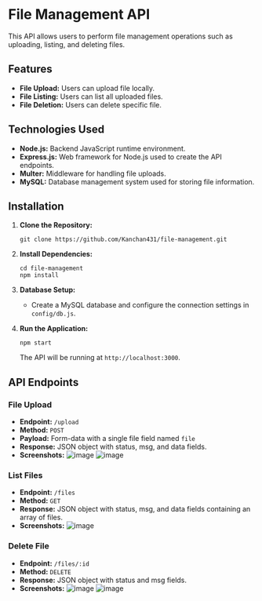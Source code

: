 # File Management API

This API allows users to perform file management operations such as uploading, listing, and deleting files.
## Features

- **File Upload:** Users can upload file locally.
- **File Listing:** Users can list all uploaded files.
- **File Deletion:** Users can delete specific file.

## Technologies Used

- **Node.js:** Backend JavaScript runtime environment.
- **Express.js:** Web framework for Node.js used to create the API endpoints.
- **Multer:** Middleware for handling file uploads.
- **MySQL:** Database management system used for storing file information.

## Installation

1. **Clone the Repository:**

   ```
   git clone https://github.com/Kanchan431/file-management.git
   ```

2. **Install Dependencies:**

   ```
   cd file-management
   npm install
   ```

3. **Database Setup:**

   - Create a MySQL database and configure the connection settings in `config/db.js`.
 
4. **Run the Application:**

   ```
   npm start
   ```

   The API will be running at `http://localhost:3000`.

## API Endpoints

### File Upload

- **Endpoint:** `/upload`
- **Method:** `POST`
- **Payload:** Form-data with a single file field named `file`
- **Response:** JSON object with status, msg, and data fields.
- **Screenshots:** 
![image](https://github.com/Kanchan431/file-management/assets/66299227/2cea1a67-f987-4cca-9114-ad2b3fa1e28b)
![image](https://github.com/Kanchan431/file-management/assets/66299227/0a84e4ac-ed99-4d6c-9ac4-ca102c3f2506)


### List Files

- **Endpoint:** `/files`
- **Method:** `GET`
- **Response:** JSON object with status, msg, and data fields containing an array of files.
- **Screenshots:**
![image](https://github.com/Kanchan431/file-management/assets/66299227/91996570-880d-4a75-b1e4-3d273fb60b3e)


### Delete File

- **Endpoint:** `/files/:id`
- **Method:** `DELETE`
- **Response:** JSON object with status and msg fields.
- **Screenshots:**
![image](https://github.com/Kanchan431/file-management/assets/66299227/be4ec3fa-06aa-4c59-9710-a4a722bb53c7)
![image](https://github.com/Kanchan431/file-management/assets/66299227/741d2079-3337-4163-a481-ac07fc121120)

